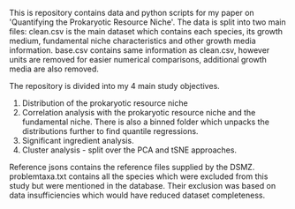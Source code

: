 This is repository contains data and python scripts for my paper on 'Quantifying the Prokaryotic Resource Niche'. 
The data is split into two main files: 
clean.csv is the main dataset which contains each species, its growth medium, fundamental niche characteristics and other growth media information.
base.csv contains same information as clean.csv, however units are removed for easier numerical comparisons, additional growth media are also removed. 

The repository is divided into my 4 main study objectives. 
1) Distribution of the prokaryotic resource niche
2) Correlation analysis with the prokaryotic resource niche and the fundamental niche. There is also a binned folder which unpacks the distributions further to find quantile regressions. 
3) Significant ingredient analysis.
4) Cluster analysis  - split over the PCA  and tSNE approaches.

Reference jsons contains the reference files supplied by the DSMZ. 
problemtaxa.txt contains all the species which were excluded from this study but were mentioned in the database. Their exclusion was based on data insufficiencies which would have reduced dataset completeness. 

